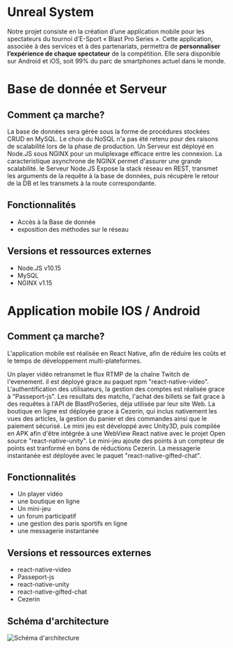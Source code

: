 # Unreal System

Notre projet consiste en la création d’une application mobile pour les spectateurs du tournoi d’E-Sport « Blast Pro Series ». Cette application, associée à des services et à des partenariats, permettra de **personnaliser l’expérience de chaque spectateur** de la compétition. Elle sera disponible sur Android et iOS, soit 99% du parc de smartphones actuel dans le monde.

# Base de donnée et Serveur

## Comment ça marche?

La base de données sera gérée sous la forme de procédures stockées CRUD en MySQL. Le choix du NoSQL n'a pas été retenu pour des raisons de scalabilité lors de la phase de production.
Un Serveur est déployé en Node.JS sous NGINX pour un muliplexage efficace entre les connexion. La caracteristique asynchrone de NGINX permet d'assurer une grande scalabilité. le Serveur Node.JS Expose la stack réseau en REST, transmet les arguments de la requête à la base de données, puis récupère le retour de la DB et les transmets à la route correspondante.

## Fonctionnalités

* Accès à la Base de donnée
* exposition des méthodes sur le réseau

## Versions et ressources externes

* Node.JS v10.15
* MySQL
* NGINX v1.15

# Application mobile IOS / Android

## Comment ça marche?

L'application mobile est réalisée en React Native, afin de réduire les coûts et le temps de développement multi-plateformes.

Un player vidéo retransmet le flux RTMP de la chaîne Twitch de l'evenement. il est déployé grace au paquet npm "react-native-video".
L'authentification des utilisateurs, la gestion des comptes est réalisée grace à "Passeport-js".
Les resultats des matchs, l'achat des billets se fait grace à des requêtes à l'API de BlastProSeries, déja utilisée par leur site Web.
La boutique en ligne est déployée grace à Cezerin, qui inclus nativement les vues des articles, la gestion du panier et des commandes ainsi que le paiement sécurisé.
Le mini jeu est développé avec Unity3D, puis compilée en APK afin d'être intégrée à une WebView React native avec le projet Open source "react-native-unity".
Le mini-jeu ajoute des points à un compteur de points est tranformé en bons de réductions Cezerin.
La messagerie instantanée est déployée avec le paquet "react-native-gifted-chat".

## Fonctionnalités

* Un player vidéo
* une boutique en ligne
* Un mini-jeu
* un forum participatif
* une gestion des paris sportifs en ligne
* une messagerie instantanée

## Versions et ressources externes

* react-native-video
* Passeport-js
* react-native-unity
* react-native-gifted-chat
* Cezerin


## Schéma d'architecture

![Schéma d'architecture](https://drive.google.com/file/d/13_5RR0af9SJLTVmCZqlPk0nG0_6mLiFy/ "Schéma d'architecture")



